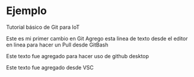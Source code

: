 # Ejemplo
Tutorial básico de Git para IoT

Este es mi primer cambio en Git
Agrego esta linea de texto desde el editor en linea para hacer un Pull desde GitBash

Este texto fue agregado para hacer uso de github desktop

Este texto fue agregado desde VSC
